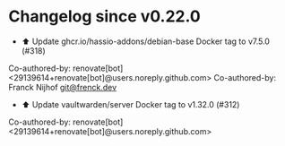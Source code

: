 # Changelog since v0.22.0
- ⬆️ Update ghcr.io/hassio-addons/debian-base Docker tag to v7.5.0 (#318)

Co-authored-by: renovate[bot] <29139614+renovate[bot]@users.noreply.github.com>
Co-authored-by: Franck Nijhof <git@frenck.dev> 
- ⬆️ Update vaultwarden/server Docker tag to v1.32.0 (#312)

Co-authored-by: renovate[bot] <29139614+renovate[bot]@users.noreply.github.com> 

